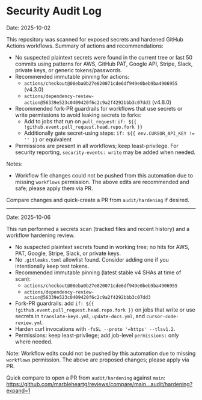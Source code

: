 # Security Audit Log

Date: 2025-10-02

This repository was scanned for exposed secrets and hardened GitHub Actions workflows. Summary of actions and recommendations:

- No suspected plaintext secrets were found in the current tree or last 50 commits using patterns for AWS, GitHub PAT, Google API, Stripe, Slack, private keys, or generic tokens/passwords.
- Recommended immutable pinning for actions:
  - `actions/checkout@08eba0b27e820071cde6df949e0beb9ba4906955` (v4.3.0)
  - `actions/dependency-review-action@56339e523c0409420f6c2c9a2f4292bbb3c07dd3` (v4.8.0)
- Recommended fork-PR guardrails for workflows that use secrets or write permissions to avoid leaking secrets to forks:
  - Add to jobs that run on `pull_request`: `if: ${{ !github.event.pull_request.head.repo.fork }}`
  - Additionally gate secret-using steps: `if: ${{ env.CURSOR_API_KEY != '' }}` or equivalent
- Permissions are present in all workflows; keep least-privilege. For security reporting, `security-events: write` may be added when needed.

Notes:
- Workflow file changes could not be pushed from this automation due to missing `workflows` permission. The above edits are recommended and safe; please apply them via PR.

Compare changes and quick-create a PR from `audit/hardening` if desired.

---

Date: 2025-10-06

This run performed a secrets scan (tracked files and recent history) and a workflow hardening review.

- No suspected plaintext secrets found in working tree; no hits for AWS, PAT, Google, Stripe, Slack, or private keys.
- No `.gitleaks.toml` allowlist found. Consider adding one if you intentionally keep test tokens.
- Recommended immutable pinning (latest stable v4 SHAs at time of scan):
  - `actions/checkout@08eba0b27e820071cde6df949e0beb9ba4906955`
  - `actions/dependency-review-action@56339e523c0409420f6c2c9a2f4292bbb3c07dd3`
- Fork-PR guardrails: add `if: ${{ !github.event.pull_request.head.repo.fork }}` on jobs that write or use secrets in `translate-keys.yml`, `update-docs.yml`, and `cursor-code-review.yml`.
- Harden curl invocations with `-fsSL --proto '=https' --tlsv1.2`.
- Permissions: keep least-privilege; add job-level `permissions:` only where needed.

Note: Workflow edits could not be pushed by this automation due to missing `workflows` permission. The above are proposed changes; please apply via PR.

Quick compare to open a PR from `audit/hardening` against `main`: https://github.com/marbleheartg/reviews/compare/main...audit/hardening?expand=1
